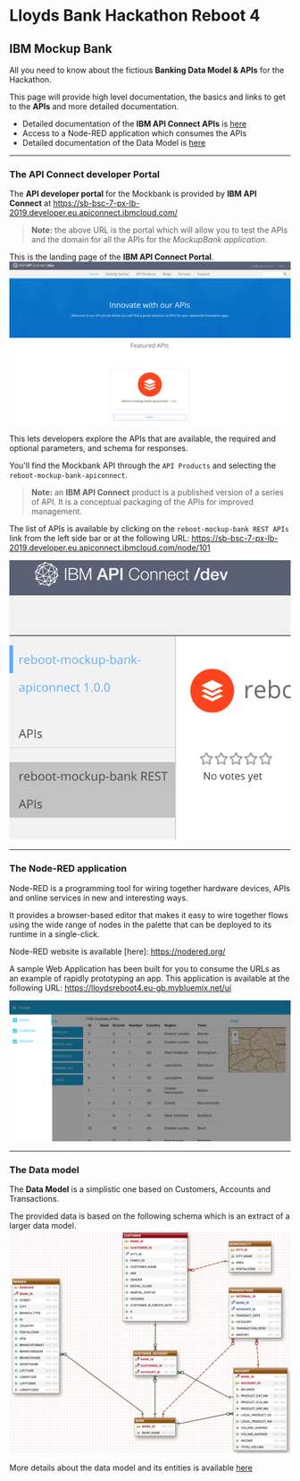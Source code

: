 # Lloyds Bank Hackathon Reboot 4

## IBM Mockup Bank
All you need to know about the fictious **Banking Data Model &amp; APIs** for the Hackathon.

This page will provide high level documentation, the basics and links to get to the **APIs** and more detailed documentation.
+ Detailed documentation of the **IBM API Connect APIs** is [here](mockupbank-api-doc.md)
+ Access to a Node-RED application which consumes the APIs 
+ Detailed documentation of the Data Model is [here](datamodel/DataModel.md)

---
### The API Connect developer Portal  

The **API developer portal** for the Mockbank is provided by **IBM API Connect** at
https://sb-bsc-7-px-lb-2019.developer.eu.apiconnect.ibmcloud.com/


> **Note:** the above URL is the portal which will allow you to test the APIs and the domain for all the APIs for the *MockupBank application*.

This is the landing page of the **IBM API Connect Portal**.
![Portal](assets/markdown-img-paste-20191001122301902.png)

This lets developers explore the APIs that are available, the required and optional parameters, and schema for responses.

You'll find the Mockbank API through the `API Products` and selecting the `reboot-mockup-bank-apiconnect`.
> **Note:** an **IBM API Connect** product is a published version of a series of API. It is a conceptual packaging of the APIs for improved management.  

The list of APIs is available by clicking on the `reboot-mockup-bank REST APIs` link from the left side bar or at the following URL: https://sb-bsc-7-px-lb-2019.developer.eu.apiconnect.ibmcloud.com/node/101  

![](assets/markdown-img-paste-20191001122446852.png)

---
### The Node-RED application  
Node-RED is a programming tool for wiring together hardware devices, APIs and online services in new and interesting ways.

It provides a browser-based editor that makes it easy to wire together flows using the wide range of nodes in the palette that can be deployed to its runtime in a single-click.

Node-RED website is available [here]: https://nodered.org/

A sample Web Application has been built for you to consume the URLs as an example of rapidly prototyping an app.
This application is available at the following URL: https://lloydsreboot4.eu-gb.mybluemix.net/ui  

![](assets/markdown-img-paste-20191001123544158.png)

---
### The Data model  

The **Data Model** is a simplistic one based on Customers, Accounts and Transactions.

The provided data is based on the following schema which is an extract of a larger data model.
![](assets/markdown-img-paste-20181129002307908.png)

More details about the data model and its entities is available [here](datamodel/DataModel.md)
